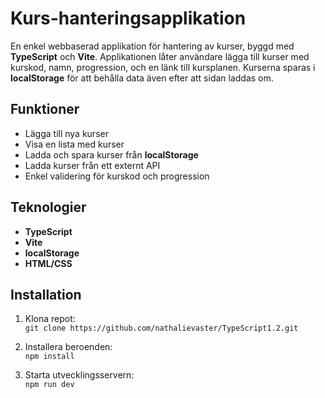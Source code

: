 # Kurs-hanteringsapplikation

En enkel webbaserad applikation för hantering av kurser, byggd med **TypeScript** och **Vite**. Applikationen låter användare lägga till kurser med kurskod, namn, progression, och en länk till kursplanen. Kurserna sparas i **localStorage** för att behålla data även efter att sidan laddas om.

## Funktioner
- Lägga till nya kurser
- Visa en lista med kurser
- Ladda och spara kurser från **localStorage**
- Ladda kurser från ett externt API
- Enkel validering för kurskod och progression

## Teknologier
- **TypeScript**
- **Vite**
- **localStorage**
- **HTML/CSS**

## Installation
1. Klona repot:  
   `git clone https://github.com/nathalievaster/TypeScript1.2.git`

2. Installera beroenden:  
   `npm install`

3. Starta utvecklingsservern:  
   `npm run dev`
